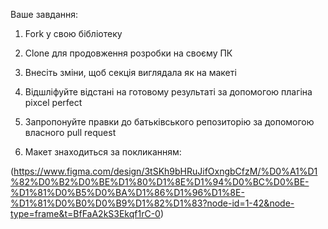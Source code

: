 Ваше завдання:
1. Fork у свою бібліотеку
2. Clone для продовження розробки на своєму ПК
3. Внесіть зміни, щоб секція виглядала як на макеті
4. Відшліфуйте відстані на готовому результаті за допомогою плагіна pixcel perfect
5. Запропонуйте правки до батьківського репозиторію за допомогою власного pull request

6. Макет знаходиться за покликанням:

(https://www.figma.com/design/3tSKh9bHRuJifOxngbCfzM/%D0%A1%D1%82%D0%B2%D0%BE%D1%80%D1%8E%D1%94%D0%BC%D0%BE-%D1%81%D0%B5%D0%BA%D1%86%D1%96%D1%8E-%D1%81%D0%B0%D0%B9%D1%82%D1%83?node-id=1-42&node-type=frame&t=BfFaA2kS3Ekqf1rC-0)


